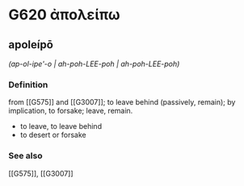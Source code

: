 # G620 ἀπολείπω

## apoleípō

_(ap-ol-ipe'-o | ah-poh-LEE-poh | ah-poh-LEE-poh)_

### Definition

from [[G575]] and [[G3007]]; to leave behind (passively, remain); by implication, to forsake; leave, remain.

- to leave, to leave behind
- to desert or forsake

### See also

[[G575]], [[G3007]]

